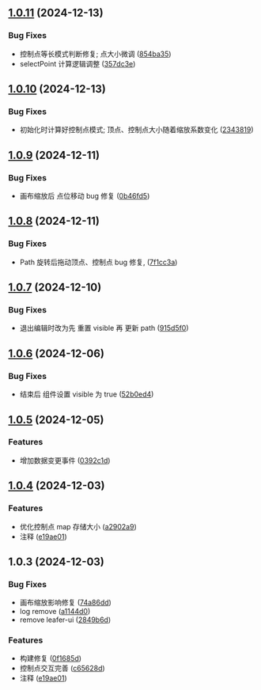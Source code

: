 

## [1.0.11](https://github.com/xjq7/leafer-x-path-editor/compare/1.0.10...1.0.11) (2024-12-13)


### Bug Fixes

* 控制点等长模式判断修复; 点大小微调 ([854ba35](https://github.com/xjq7/leafer-x-path-editor/commit/854ba35766c6b2987a7a88111c5995b3f726e356))
* selectPoint 计算逻辑调整 ([357dc3e](https://github.com/xjq7/leafer-x-path-editor/commit/357dc3e69878240590622c26ec56fd1c84fbdc0a))

## [1.0.10](https://github.com/xjq7/leafer-x-path-editor/compare/1.0.9...1.0.10) (2024-12-13)


### Bug Fixes

* 初始化时计算好控制点模式; 顶点、控制点大小随着缩放系数变化 ([2343819](https://github.com/xjq7/leafer-x-path-editor/commit/23438194afbbc9f0a573432b2fbf82ade1e3fbfc))

## [1.0.9](https://github.com/xjq7/leafer-x-path-editor/compare/1.0.8...1.0.9) (2024-12-11)


### Bug Fixes

* 画布缩放后 点位移动 bug 修复 ([0b46fd5](https://github.com/xjq7/leafer-x-path-editor/commit/0b46fd54c92ffe4f64e15457c900d1d548e8b5a1))

## [1.0.8](https://github.com/xjq7/leafer-x-path-editor/compare/1.0.7...1.0.8) (2024-12-11)


### Bug Fixes

* Path 旋转后拖动顶点、控制点 bug 修复, ([7f1cc3a](https://github.com/xjq7/leafer-x-path-editor/commit/7f1cc3addbdaabdb60c0e8c2c783e652f5294cad))

## [1.0.7](https://github.com/xjq7/leafer-x-path-editor/compare/1.0.6...1.0.7) (2024-12-10)


### Bug Fixes

* 退出编辑时改为先 重置 visible 再 更新 path ([915d5f0](https://github.com/xjq7/leafer-x-path-editor/commit/915d5f02fe7c4e5c7763479e51f18adf54cde84d))

## [1.0.6](https://github.com/xjq7/leafer-x-path-editor/compare/1.0.5...1.0.6) (2024-12-06)


### Bug Fixes

* 结束后 组件设置 visible 为 true ([52b0ed4](https://github.com/xjq7/leafer-x-path-editor/commit/52b0ed474e4e0af00b7a60edc71ce9f33d068a90))

## [1.0.5](https://github.com/xjq7/leafer-x-path-editor/compare/1.0.4...1.0.5) (2024-12-05)


### Features

* 增加数据变更事件 ([0392c1d](https://github.com/xjq7/leafer-x-path-editor/commit/0392c1df7c94c056e84b15344ca18cad0aa9bcba))

## [1.0.4](https://github.com/xjq7/leafer-x-path-editor/compare/1.0.3...1.0.4) (2024-12-03)


### Features

* 优化控制点 map 存储大小 ([a2902a9](https://github.com/xjq7/leafer-x-path-editor/commit/a2902a9e8984d2f3dcd265cc37b7ee09e4af2ede))
* 注释 ([e19ae01](https://github.com/xjq7/leafer-x-path-editor/commit/e19ae01c44db3da35343ceb119739f8051e4c032))

## 1.0.3 (2024-12-03)


### Bug Fixes

* 画布缩放影响修复 ([74a86dd](https://github.com/xjq7/leafer-x-path-editor/commit/74a86dd4967328417c5d90e431be9f52303888e3))
* log remove ([a1144d0](https://github.com/xjq7/leafer-x-path-editor/commit/a1144d05008e3d8d7502b861c8ca844da191d8c0))
* remove leafer-ui ([2849b6d](https://github.com/xjq7/leafer-x-path-editor/commit/2849b6dee4f771fe7830449143f19f76881f67fb))


### Features

* 构建修复 ([0f1685d](https://github.com/xjq7/leafer-x-path-editor/commit/0f1685dae24ac46effb1868923156111ae9b3e63))
* 控制点交互完善 ([c65628d](https://github.com/xjq7/leafer-x-path-editor/commit/c65628df2be8264cb0265765be69d6b97a1461c2))
* 注释 ([e19ae01](https://github.com/xjq7/leafer-x-path-editor/commit/e19ae01c44db3da35343ceb119739f8051e4c032))
